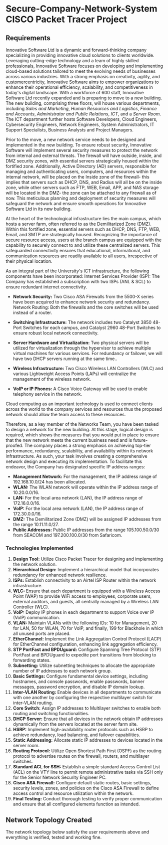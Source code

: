 # Secure-Company-Network-System CISCO Packet Tracer Project

## Requirements

Innovative Software Ltd is a dynamic and forward-thinking company specializing in providing innovative cloud solutions to clients worldwide. Leveraging cutting-edge technology and a team of highly skilled professionals, Innovative Software focuses on developing and implementing cloud-based solutions tailored to meet the evolving needs of businesses across various industries. With a strong emphasis on creativity, agility, and customercentricity, Innovative Software aims to empower organizations to enhance their operational efficiency, scalability, and competitiveness in today's digital landscape.
With a workforce of 600 staff, Innovative Software Ltd recently expanded and is preparing to move to a new building. The new building, comprising three floors, will house various departments, including _Sales and Marketing_, _Human Resources and Logistics_, _Finance and Accounts_, _Administrator and Public Relations_, _ICT_, and a _Server Room_. The ICT department further hosts Software Developers, Cloud Engineers, Cybersecurity Engineers, Network Engineers, System Administrators, IT Support Specialists, Business Analysts and Project Managers.

<p>Prior to the move, a new network service needs to be designed and implemented in the new building. To ensure robust security, Innovative Software will implement several security measures to protect the network from internal and external threats. The firewall will have outside, inside, and DMZ security zones, with essential servers strategically housed within the fortified zone. Additionally, Active Directory (AD) servers, responsible for managing and authenticating users, computers, and resources within the internal network, will be placed on the Inside zone of the firewall- this implies that servers such as DHCP, DNS, and Radius will all be on the inside zone, while other servers such as FTP, WEB, Email, APP, and NAS storage will be located in the DMZ- the zone can be attached to any firewall as of now. This meticulous planning and deployment of security measures will safeguard the network and ensure smooth operations for Innovative Software Ltd in its new building.</p>

<p>
At the heart of the technological infrastructure lies the main campus, which hosts a server farm, often referred to as the Demilitarized Zone (DMZ). Within this fortified zone, essential servers such as DHCP, DNS, FTP, WEB, Email, and SMTP are strategically housed. Recognizing the importance of secure resource access, users at the branch campus are equipped with the capability to securely connect to and utilize these centralized servers. This safeguarded connectivity ensures that educational, informational, and communication resources are readily available to all users, irrespective of their physical location.
</p>

<p>As an integral part of the University's ICT infrastructure, the following components have been incorporated:
Internet Services Provider (ISP): The Company has established a subscription with two ISPs (ANL & SCL) to ensure redundant internet connectivity.</p>

- **Network Security:** Two Cisco ASA Firewalls from the 5500-X series have been acquired to enhance network security and redundancy.
  Network Routing: Both the firewalls and the core switches will be used instead of a router.

- **Switching Infrastructure:** The network includes two Catalyst 3850 48-Port Switches for each campus, and Catalyst 2960 48-Port Switches to ensure robust local network connectivity.

- **Server Hardware and Virtualization:** Two physical servers will be utilized for virtualization through the hypervisor to achieve multiple virtual machines for various services. For redundancy or failover, we will have two DHCP servers running at the same time..

- **Wireless Infrastructure:** Two Cisco Wireless LAN Controllers (WLC) and various Lightweight Access Points (LAPs) will centralize the management of the wireless network.

- **VoIP or IP Phones:** A Cisco Voice Gateway will be used to enable telephony service in the network.

<p>
Cloud computing as an important technology is used to connect clients across the world to the company services and resources thus the proposed network should allow the team access to these resources.</p>

<p>
Therefore, as a key member of the Networks Team, you have been tasked to design a network for the new building. At this stage, logical design is required, which shows the measures that you would put in place to ensure that the new network meets the current business need and is future-proofed. The company places a strong emphasis on achieving top-tier performance, redundancy, scalability, and availability within its network infrastructure. As such, your task involves creating a comprehensive network design and executing its implementation. To facilitate this endeavor, the Company has designated specific IP address ranges:
</p>

- **Management Network:** For the management, the IP address range of 192.168.10.0/24 has been allocated.
- **WLAN:** The WLAN network will operate within the IP address range of 10.20.0.0/16.
- **LAN:** For the local area network (LAN), the IP address range of 172.16.0.0/16.
- **VoIP:** For the local area network (LAN), the IP address range of 172.30.0.0/16.
- **DMZ:** The Demilitarized Zone (DMZ) will be assigned IP addresses from the range 10.11.11.0/27.
- **Public Addresses:** Public IP addresses from the range 105.100.50.0/30 from SEACOM and 197.200.100.0/30 from Safaricom.

### Technologies Implemented

1. **Design Tool:** Utilize Cisco Packet Tracer for designing and implementing the network solution.
2. **Hierarchical Design:** Implement a hierarchical model that incorporates redundancy for enhanced network resilience.
3. **ISPs:** Establish connectivity to an Airtel ISP Router within the network infrastructure.
4. **WLC:** Ensure that each department is equipped with a Wireless Access Point (WAP) to provide WiFi access to employees, corporate users, external auditors, and guests, all centrally managed by a Wireless LAN Controller (WLC).
5. **VoIP:** Deploy IP phones in each department to support Voice over IP (VoIP) communication.
6. **VLAN:** Maintain VLANs with the following IDs: 10 for Management, 20 for LAN, 50 for WLAN, 70 for VoIP, and finally, 199 for Blackhole in which all unused ports are placed.
7. **EtherChannel:** Implement the Link Aggregation Control Protocol (LACP) for EtherChannel configuration, enhancing link aggregation efficiency.
8. **STP PortFast and BPDUguard:** Configure Spanning Tree Protocol (STP) PortFast and BPDUguard to expedite port transitions from blocking to forwarding states.
9. **Subnetting:** Utilize subnetting techniques to allocate the appropriate number of IP addresses to each network group.
10. **Basic Settings:** Configure fundamental device settings, including hostnames, and console passwords, enable passwords, banner messages, password encryption, and disable IP domain lookup.
11. **Inter-VLAN Routing:** Enable devices in all departments to communicate with one another by configuring the respective multilayer switch for inter-VLAN routing.
12. **Core Switch:** Assign IP addresses to Multilayer switches to enable both routing and switching functionalities.
13. **DHCP Server:** Ensure that all devices in the network obtain IP addresses dynamically from the servers located at the server farm site.
14. **HSRP:** Implement high-availability router protocols such as HSRP to achieve redundancy, load balancing, and failover capabilities.
15. **Static Addressing:** Allocate static IP addresses to devices located in the server room.
16. **Routing Protocol:** Utilize Open Shortest Path First (OSPF) as the routing protocol to advertise routes on the firewall, routers, and multilayer switches.
17. **Standard ACL for SSH:** Establish a simple standard Access Control List (ACL) on the VTY line to permit remote administrative tasks via SSH only for the Senior Network Security Engineer PC.
18. **Cisco ASA Firewall:** Configure default static routes, basic settings, security levels, zones, and policies on the Cisco ASA Firewall to define access control and resource utilization within the network.
19. **Final Testing:** Conduct thorough testing to verify proper communication and ensure that all configured elements function as intended.

## Network Topology Created

The network topology below satisfy the user requirements above and everything is verified, tested and working fine.
